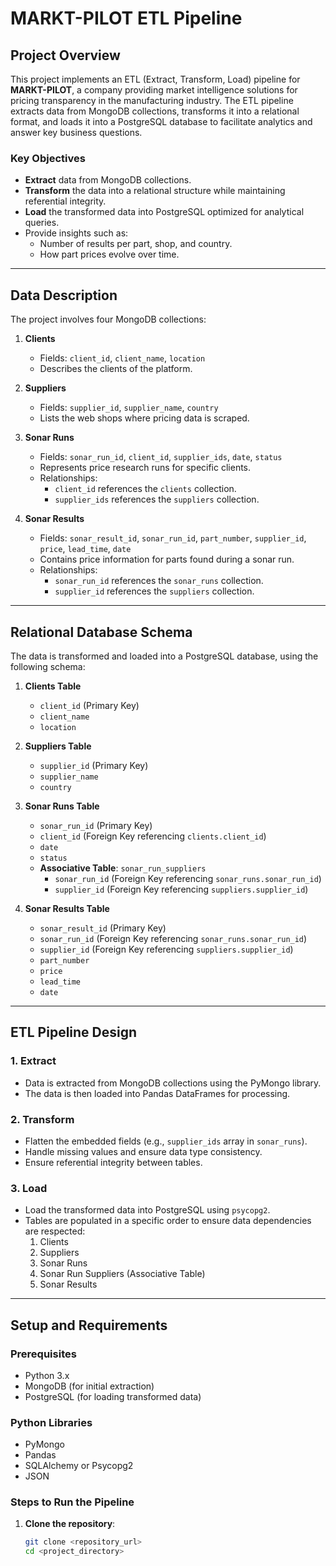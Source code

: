 # MARKT-PILOT ETL Pipeline

## Project Overview

This project implements an ETL (Extract, Transform, Load) pipeline for **MARKT-PILOT**, a company providing market intelligence solutions for pricing transparency in the manufacturing industry. The ETL pipeline extracts data from MongoDB collections, transforms it into a relational format, and loads it into a PostgreSQL database to facilitate analytics and answer key business questions.

### Key Objectives
- **Extract** data from MongoDB collections.
- **Transform** the data into a relational structure while maintaining referential integrity.
- **Load** the transformed data into PostgreSQL optimized for analytical queries.
- Provide insights such as:
  - Number of results per part, shop, and country.
  - How part prices evolve over time.

---

## Data Description

The project involves four MongoDB collections:

1. **Clients**
   - Fields: `client_id`, `client_name`, `location`
   - Describes the clients of the platform.
   
2. **Suppliers**
   - Fields: `supplier_id`, `supplier_name`, `country`
   - Lists the web shops where pricing data is scraped.
   
3. **Sonar Runs**
   - Fields: `sonar_run_id`, `client_id`, `supplier_ids`, `date`, `status`
   - Represents price research runs for specific clients.
   - Relationships:
     - `client_id` references the `clients` collection.
     - `supplier_ids` references the `suppliers` collection.
   
4. **Sonar Results**
   - Fields: `sonar_result_id`, `sonar_run_id`, `part_number`, `supplier_id`, `price`, `lead_time`, `date`
   - Contains price information for parts found during a sonar run.
   - Relationships:
     - `sonar_run_id` references the `sonar_runs` collection.
     - `supplier_id` references the `suppliers` collection.

---

## Relational Database Schema

The data is transformed and loaded into a PostgreSQL database, using the following schema:

1. **Clients Table**
   - `client_id` (Primary Key)
   - `client_name`
   - `location`

2. **Suppliers Table**
   - `supplier_id` (Primary Key)
   - `supplier_name`
   - `country`

3. **Sonar Runs Table**
   - `sonar_run_id` (Primary Key)
   - `client_id` (Foreign Key referencing `clients.client_id`)
   - `date`
   - `status`
   - **Associative Table**: `sonar_run_suppliers`
     - `sonar_run_id` (Foreign Key referencing `sonar_runs.sonar_run_id`)
     - `supplier_id` (Foreign Key referencing `suppliers.supplier_id`)

4. **Sonar Results Table**
   - `sonar_result_id` (Primary Key)
   - `sonar_run_id` (Foreign Key referencing `sonar_runs.sonar_run_id`)
   - `supplier_id` (Foreign Key referencing `suppliers.supplier_id`)
   - `part_number`
   - `price`
   - `lead_time`
   - `date`

---

## ETL Pipeline Design

### 1. Extract
- Data is extracted from MongoDB collections using the PyMongo library.
- The data is then loaded into Pandas DataFrames for processing.

### 2. Transform
- Flatten the embedded fields (e.g., `supplier_ids` array in `sonar_runs`).
- Handle missing values and ensure data type consistency.
- Ensure referential integrity between tables.

### 3. Load
- Load the transformed data into PostgreSQL using `psycopg2`.
- Tables are populated in a specific order to ensure data dependencies are respected:
  1. Clients
  2. Suppliers
  3. Sonar Runs
  4. Sonar Run Suppliers (Associative Table)
  5. Sonar Results

---

## Setup and Requirements

### Prerequisites
- Python 3.x
- MongoDB (for initial extraction)
- PostgreSQL (for loading transformed data)

### Python Libraries
- PyMongo
- Pandas
- SQLAlchemy or Psycopg2
- JSON

### Steps to Run the Pipeline

1. **Clone the repository**:
   ```bash
   git clone <repository_url>
   cd <project_directory>
